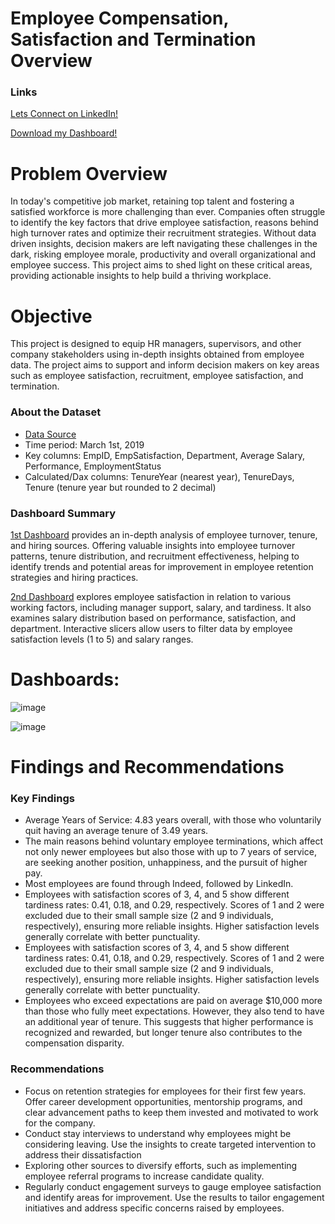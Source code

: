 # Employee Compensation, Satisfaction and Termination Overview

### Links
[Lets Connect on LinkedIn!](https://www.linkedin.com/in/tomzjwang/)

[Download my Dashboard!](https://github.com/tomzjwang/HR-Data-Analytics-using-Power-Bi/blob/main/Employee_Analysis_Dashboards.pbix)

# Problem Overview
In today's competitive job market, retaining top talent and fostering a satisfied workforce is more challenging than ever. Companies often struggle to identify the key factors that drive employee satisfaction, reasons behind high turnover rates and optimize their recruitment strategies. Without data driven insights, decision makers are left navigating these challenges in the dark, risking employee morale, productivity and overall organizational and employee success. This project aims to shed light on these critical areas, providing actionable insights to help build a thriving workplace.
# Objective
This project is designed to equip HR managers, supervisors, and other company stakeholders using in-depth insights obtained from employee data. The project aims to support and inform decision makers on key areas such as employee satisfaction, recruitment, employee satisfaction, and termination.
### About the Dataset 
- [Data Source](https://www.kaggle.com/datasets/rhuebner/human-resources-data-set)
- Time period: March 1st, 2019
- Key columns: EmpID, EmpSatisfaction, Department, Average Salary, Performance, EmploymentStatus
- Calculated/Dax columns: TenureYear (nearest year), TenureDays, Tenure (tenure year but rounded to 2 decimal)
### Dashboard Summary
[1st Dashboard](https://github.com/user-attachments/assets/7becff54-bed3-414f-a9bf-49c07cfe1543) provides an in-depth analysis of employee turnover, tenure, and hiring sources. Offering valuable insights into employee turnover patterns, tenure distribution, and recruitment effectiveness, helping to identify trends and potential areas for improvement in employee retention strategies and hiring practices.

[2nd Dashboard](https://github.com/user-attachments/assets/ebc69f2a-93c2-4092-bcd2-a75a4a0e3bad) explores employee satisfaction in relation to various working factors, including manager support, salary, and tardiness. It also examines salary distribution based on performance, satisfaction, and department. Interactive slicers allow users to filter data by employee satisfaction levels (1 to 5) and salary ranges.
# Dashboards:
![image](https://github.com/user-attachments/assets/7becff54-bed3-414f-a9bf-49c07cfe1543)

![image](https://github.com/user-attachments/assets/ebc69f2a-93c2-4092-bcd2-a75a4a0e3bad)


# Findings and Recommendations
### Key Findings
- Average Years of Service: 4.83 years overall, with those who voluntarily quit having an average tenure of 3.49 years.
- The main reasons behind voluntary employee terminations, which affect not only newer employees but also those with up to 7 years of service, are seeking another position, unhappiness, and the pursuit of higher pay.
- Most employees are found through Indeed, followed by LinkedIn.
- Employees with satisfaction scores of 3, 4, and 5 show different tardiness rates: 0.41, 0.18, and 0.29, respectively. Scores of 1 and 2 were excluded due to their small sample size (2 and 9 individuals, respectively), ensuring more reliable insights. Higher satisfaction levels generally correlate with better punctuality.
- Employees with satisfaction scores of 3, 4, and 5 show different tardiness rates: 0.41, 0.18, and 0.29, respectively. Scores of 1 and 2 were excluded due to their small sample size (2 and 9 individuals, respectively), ensuring more reliable insights. Higher satisfaction levels generally correlate with better punctuality.
- Employees who exceed expectations are paid on average $10,000 more than those who fully meet expectations. However, they also tend to have an additional year of tenure. This suggests that higher performance is recognized and rewarded, but longer tenure also contributes to the compensation disparity.
### Recommendations
- Focus on retention strategies for employees for their first few years. Offer career development opportunities, mentorship programs, and clear advancement paths to keep them invested and motivated to work for the company.
- Conduct stay interviews to understand why employees might be considering leaving. Use the insights to create targeted intervention to address their dissatisfaction
- Exploring other sources to diversify efforts, such as implementing employee referral programs to increase candidate quality. 
- Regularly conduct engagement surveys to gauge employee satisfaction and identify areas for improvement. Use the results to tailor engagement initiatives and address specific concerns raised by employees.
